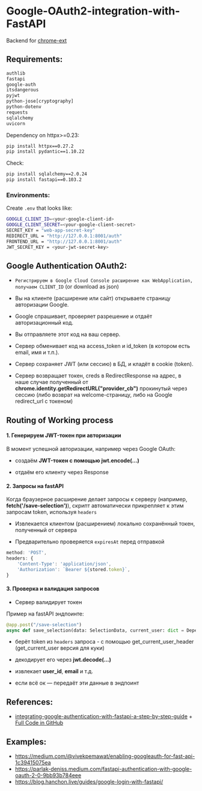 # Google-OAuth2-integration-with-FastAPI

Backend for [chrome-ext](https://github.com/diixo/chrome-ext)


## Requirements:

```bash
authlib
fastapi
google-auth
itsdangerous
pyjwt
python-jose[cryptography]
python-dotenv
requests
sqlalchemy
uvicorn
```

Dependency on httpx>=0.23:
```bash
pip install httpx==0.27.2
pip install pydantic==1.10.22
```

Check:
```bash
pip install sqlalchemy==2.0.24
pip install fastapi==0.103.2
```


### Environments:

Create `.env` that looks like:
```bash
GOOGLE_CLIENT_ID=<your-google-client-id>
GOOGLE_CLIENT_SECRET=<your-google-client-secret>
SECRET_KEY = "web-app-secret-key"
REDIRECT_URL = "http://127.0.0.1:8001/auth"
FRONTEND_URL = "http://127.0.0.1:8001/auth"
JWT_SECRET_KEY = <your-jwt-secret-key>
```


## Google Authentication OAuth2:

* `Регистрируем в Google Cloud Console расширение как WebApplication, получаем CLIENT_ID` (or download as json)

* Вы на клиенте (расширение или сайт) открываете страницу авторизации Google.

* Google спрашивает, проверяет разрешение и отдаёт авторизационный код.

* Вы отправляете этот код на ваш сервер.

* Сервер обменивает код на access_token и id_token (в котором есть email, имя и т.п.).

* Сервер сохраняет JWT (или сессию) в БД, и кладёт в cookie (token).

* Сервер возвращает токен, creds в RedirectResponse на адрес, в наше случае полученный от **chrome.identity.getRedirectURL("provider_cb")** прокинутый через сессию (либо возврат на welcome-страницу, либо на Google redirect_url с токеном)


## Routing of Working process

#### 1. Генерируем JWT-токен при авторизации
В момент успешной авторизации, например через Google OAuth:

* создаём **JWT-токен с помощью jwt.encode(...)**

* отдаём его клиенту через Response


#### 2. Запросы на fastAPI
Когда браузерное расширение делает запросы к серверу (например, **fetch('/save-selection')**), скрипт автоматически прикрепляет к этим запросам token, используя `headers`

* Извлекается клиентом (расширением) локально сохранённый токен, полученный от сервера

* Предварительно проверяется `expiresAt` перед отправкой
```javascript
method: 'POST',
headers: {
    'Content-Type': 'application/json',
    'Authorization': `Bearer ${stored.token}`,
}
```


#### 3. Проверка и валидация запросов

* Сервер валидирует токен

Пример на fastAPI эндпоинте:
```python
@app.post("/save-selection")
async def save_selection(data: SelectionData, current_user: dict = Depends(get_current_user)):
```

* берёт token из `headers` запроса - с помощью get_current_user_header (get_current_user версия для куки)

* декодирует его через **jwt.decode(...)**

* извлекает **user_id**, **email** и т.д.

* если всё ок — передаёт эти данные в эндпоинт


## References:

* [integrating-google-authentication-with-fastapi-a-step-by-step-guide](https://blog.futuresmart.ai/integrating-google-authentication-with-fastapi-a-step-by-step-guide) + [Full Code in GitHub](https://github.com/PradipNichite/FutureSmart-AI-Blog/tree/main/Google%20OAuth%20Integration%20with%20FastAPI)


## Examples:

* https://medium.com/@vivekpemawat/enabling-googleauth-for-fast-api-1c39415075ea
* https://parlak-deniss.medium.com/fastapi-authentication-with-google-oauth-2-0-9bb93b784eee
* https://blog.hanchon.live/guides/google-login-with-fastapi/
